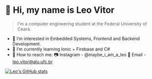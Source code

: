 # 👋 Hi, my name is Leo Vitor

> I'm a computer engineering student at the Federal University of Ceará.
- 👀 I’m interested in Embedded Systems, Frontend and Backend Development.
- 🌱 I’m currently learning Ionic + Firebase and C#
- :mag_right: How to reach me:
:camera: Instagram - @maybe_i_am_a_leo
:email: Email - leo.vitor@alu.ufc.br


[![Leo's GitHub stats](https://github-readme-stats.vercel.app/api?username=leo-vitor&show_icons=true&theme=radical)](https://github.com/anuraghazra/github-readme-stats)

